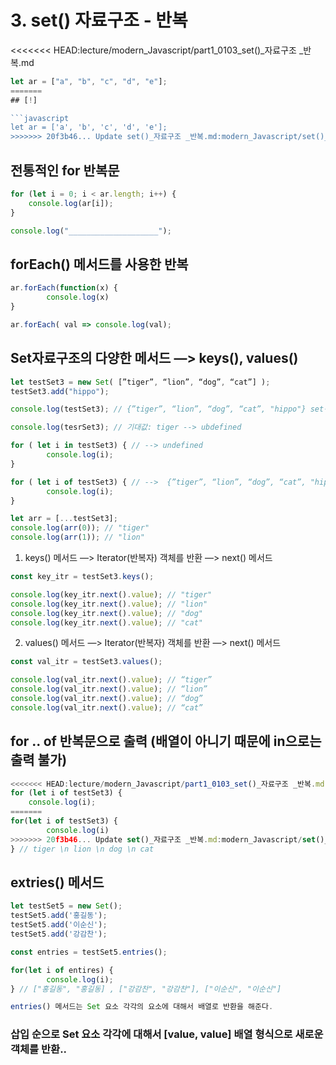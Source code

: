 # 3. set() 자료구조 - 반복

<<<<<<< HEAD:lecture/modern_Javascript/part1_0103_set()_자료구조 _반복.md
```javascript
let ar = ["a", "b", "c", "d", "e"];
=======
## [!]

```javascript
let ar = ['a', 'b', 'c', 'd', 'e'];
>>>>>>> 20f3b46... Update set()_자료구조 _반복.md:modern_Javascript/set()_자료구조 _반복.md
```

## 전통적인 for 반복문

```javascript
for (let i = 0; i < ar.length; i++) {
    console.log(ar[i]);
}

console.log("____________________");
```

## forEach() 메서드를 사용한 반복

```javascript
ar.forEach(function(x) {
		console.log(x)
}

ar.forEach( val => console.log(val);
```

## Set자료구조의 다양한 메서드 —> keys(), values()

```javascript
let testSet3 = new Set( [”tiger”, “lion”, “dog”, “cat”] );
testSet3.add("hippo");

console.log(testSet3); // {”tiger”, “lion”, “dog”, “cat”, "hippo"} set객체

console.log(tesrSet3); // 기대값: tiger --> ubdefined

for ( let i in testSet3) { // --> undefined
		console.log(i);
}

for ( let i of testSet3) { // -->  {”tiger”, “lion”, “dog”, “cat”, "hippo"}
		console.log(i);
}

let arr = [...testSet3];
console.log(arr(0)); // "tiger"
console.log(arr(1)); // "lion"
```

1. keys() 메서드 —> Iterator(반복자) 객체를 반환 —> next() 메서드

```javascript
const key_itr = testSet3.keys();

console.log(key_itr.next().value); // "tiger"
console.log(key_itr.next().value); // "lion"
console.log(key_itr.next().value); // "dog"
console.log(key_itr.next().value); // "cat"
```

2. values() 메서드 —> Iterator(반복자) 객체를 반환 —> next() 메서드

```javascript
const val_itr = testSet3.values();

console.log(val_itr.next().value); // “tiger”
console.log(val_itr.next().value); // “lion”
console.log(val_itr.next().value); // “dog”
console.log(val_itr.next().value); // “cat”
```

## for .. of 반복문으로 출력 (배열이 아니기 때문에 in으로는 출력 불가)

```javascript
<<<<<<< HEAD:lecture/modern_Javascript/part1_0103_set()_자료구조 _반복.md
for (let i of testSet3) {
    console.log(i);
=======
for(let i of testSet3) {
		console.log(i)
>>>>>>> 20f3b46... Update set()_자료구조 _반복.md:modern_Javascript/set()_자료구조 _반복.md
} // tiger \n lion \n dog \n cat
```

## extries() 메서드

```javascript
let testSet5 = new Set();
testSet5.add('홍길동');
testSet5.add('이순신');
testSet5.add('강감찬');

const entries = testSet5.entries();

for(let i of entires) {
		console.log(i);
} // ["홍길동", "홍길동] , ["강감찬", "강감찬"], ["이순신", "이순신"]

entries() 메서드는 Set 요소 각각의 요소에 대해서 배열로 반환을 해준다.
```

### 삽입 순으로 Set 요소 각각에 대해서 [value, value] 배열 형식으로 새로운 객체를 반환..
